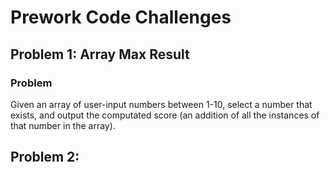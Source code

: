 # Prework Code Challenges

## Problem 1: Array Max Result

### Problem

Given an array of user-input numbers between 1-10, select a number that exists, and output the computated score (an addition of all the instances of that number in the array).

## Problem 2: 